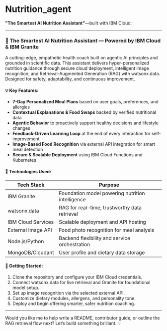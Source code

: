# Nutrition_agent
**"The Smartest AI Nutrition Assistant"**—built with IBM Cloud:

---

### 🥗 The Smartest AI Nutrition Assistant — Powered by IBM Cloud & IBM Granite

A cutting-edge, empathetic health coach built on agentic AI principles and grounded in scientific data. This assistant delivers hyper-personalized nutrition guidance through secure cloud deployment, intelligent image recognition, and Retrieval-Augmented Generation (RAG) with watsonx.data. Designed for safety, adaptability, and continuous improvement.

#### 💡 Key Features:
- **7-Day Personalized Meal Plans** based on user goals, preferences, and allergies
- **Contextual Explanations & Food Swaps** backed by verified nutritional data
- **Agentic Behavior** to proactively support healthy decisions and lifestyle changes
- **Feedback-Driven Learning Loop** at the end of every interaction for self-improvement
- **Image-Based Food Recognition** via external API integration for smart meal detection
- **Secure & Scalable Deployment** using IBM Cloud Functions and Kubernetes

#### 🧪 Technologies Used:
| Tech Stack        | Purpose |
|-------------------|--------|
| IBM Granite        | Foundation model powering nutrition intelligence |
| watsonx.data       | RAG for real-time, trustworthy data retrieval |
| IBM Cloud Services | Scalable deployment and API hosting |
| External Image API | Food photo recognition for meal analysis |
| Node.js/Python     | Backend flexibility and service orchestration |
| MongoDB/Cloudant   | User profile and dietary data storage |

#### 🚀 Getting Started:
1. Clone the repository and configure your IBM Cloud credentials.
2. Connect watsonx.data for live retrieval and Granite for foundational model setup.
3. Set up image recognition via the selected external API.
4. Customize dietary modules, allergens, and personality tone.
5. Deploy and begin offering smarter, safer nutrition coaching.

---

Would you like me to help write a README, contributor guide, or outline the RAG retrieval flow next? Let’s build something brilliant. 💡
